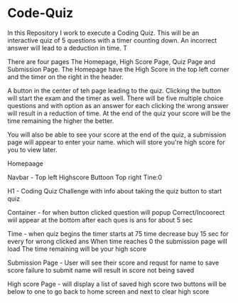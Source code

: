 # Code-Quiz

In this Repository I work to execute a Coding Quiz. This will be an interactive quiz of 5 questions with a timer counting down. An incorrect answer will lead to a deduction in time.  T

There are four pages The Homepage, High Score Page, Quiz Page and Submission Page. The Homepage have the High Score in the top left corner and the timer on the right in the header. 

A button in the center of teh page leading to the quiz. Clicking the button will start the exam and the timer as well. There will be five multiple choice questions and with option as an answer for each clicking the wrong answer will result in a reduction of time. At the end of the quiz your score will be the time remaining the higher the better. 

You will also be  able to see your score at the end of the quiz, a submission page will appear to enter your name. which will store you're high score for you to view later.  


Homepaage 

Navbar - Top left Highscore Buttoon 
         Top right Tine:0   

H1 - Coding Quiz Challenge 
    with info about taking the quiz 
    button to start quiz 


Container - for when button clicked question will popup 
            Correct/Incoorect wiil appear at the bottom after each ques is ans for about 5 sec 



Time - when quiz begins the timer starts at 75 
       time decrease buy 15 sec for every for wrong clicked ans 
       When time reaches 0 the submission page will load 
       The time remaining will be your high score


Submission Page - User will see their score and requst for name to save score 
                  failure to submit name will result in score not being saved          


High score Page -  will display a list of saved high score 
                   two buttons will be below to one to go back to home screen and next to clear high score 
